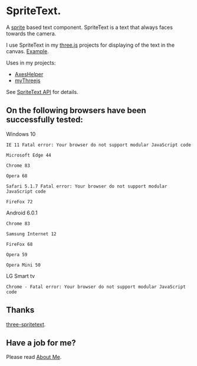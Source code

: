 # SpriteText.

A [sprite](https://threejs.org/docs/index.html#api/en/objects/Sprite) based text component. SpriteText is a text that always faces towards the camera.

I use SpriteText in my [three.js](https://threejs.org/) projects for displaying of the text in the canvas.
[Example](https://raw.githack.com/anhr/SpriteText/master/Examples/SpriteText.html).

Uses in my projects:
 * [AxesHelper](https://github.com/anhr/AxesHelper)
 * [myThreejs](https://github.com/anhr/myThreejs)

See [SpriteText API](https://raw.githack.com/anhr/SpriteText/master/jsdoc/index.html) for details.

## On the following browsers have been successfully tested:

Windows 10

	IE 11 Fatal error: Your browser do not support modular JavaScript code

	Microsoft Edge 44

	Chrome 83

	Opera 68

	Safari 5.1.7 Fatal error: Your browser do not support modular JavaScript code

	FireFox 72

Android 6.0.1

	Chrome 83

	Samsung Internet 12

	FireFox 68

	Opera 59

	Opera Mini 50

LG Smart tv

	Chrome - Fatal error: Your browser do not support modular JavaScript code


## Thanks

[three-spritetext](https://github.com/vasturiano/three-spritetext).

 ## Have a job for me?
Please read [About Me](https://anhr.github.io/AboutMe/).
